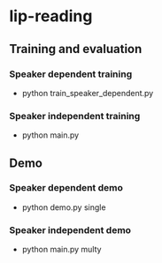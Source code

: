 # lip-reading

## Training and evaluation
### Speaker dependent training
- python train_speaker_dependent.py
### Speaker independent training
- python main.py

## Demo
### Speaker dependent demo
- python demo.py single
### Speaker independent demo
- python main.py multy


